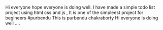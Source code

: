 Hi everyone hope everyone is doing well.
I have made a simple todo list project using html css and js , It is one of the simpleest project for begineers 
#purbendu
This is purbendu chakraborty Hi everyone is doing well .... 